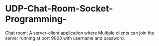 # UDP-Chat-Room-Socket-Programming-
Chat room: A server-client application where Multiple clients can join the server running at port 9000 with username and password.
